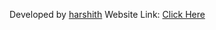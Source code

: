 

Developed by [harshith](https://instagram.com/niihaaarrrr)
Website Link: [Click Here](https://react-love-letter.vercel.app)


